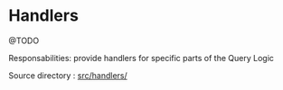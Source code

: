 # Handlers

@TODO

Responsabilities: provide handlers for specific parts of the Query Logic

Source directory : [src/handlers/](../../src/handlers/)
